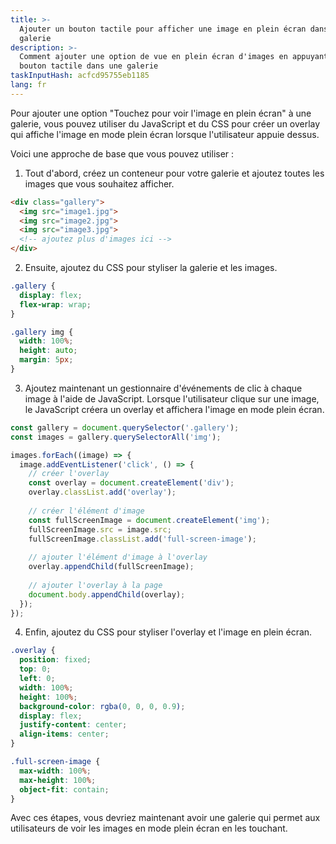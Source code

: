 ```yaml
---
title: >-
  Ajouter un bouton tactile pour afficher une image en plein écran dans une
  galerie
description: >-
  Comment ajouter une option de vue en plein écran d'images en appuyant sur un
  bouton tactile dans une galerie
taskInputHash: acfcd95755eb1185
lang: fr
---
```

Pour ajouter une option "Touchez pour voir l'image en plein écran" à une galerie, vous pouvez utiliser du JavaScript et du CSS pour créer un overlay qui affiche l'image en mode plein écran lorsque l'utilisateur appuie dessus.

Voici une approche de base que vous pouvez utiliser :
1. Tout d'abord, créez un conteneur pour votre galerie et ajoutez toutes les images que vous souhaitez afficher.

```html
<div class="gallery">
  <img src="image1.jpg">
  <img src="image2.jpg">
  <img src="image3.jpg">
  <!-- ajoutez plus d'images ici -->
</div>
```


2. Ensuite, ajoutez du CSS pour styliser la galerie et les images.

```css
.gallery {
  display: flex;
  flex-wrap: wrap;
}

.gallery img {
  width: 100%;
  height: auto;
  margin: 5px;
}
```


3. Ajoutez maintenant un gestionnaire d'événements de clic à chaque image à l'aide de JavaScript. Lorsque l'utilisateur clique sur une image, le JavaScript créera un overlay et affichera l'image en mode plein écran.

```javascript
const gallery = document.querySelector('.gallery');
const images = gallery.querySelectorAll('img');

images.forEach((image) => {
  image.addEventListener('click', () => {
    // créer l'overlay
    const overlay = document.createElement('div');
    overlay.classList.add('overlay');
    
    // créer l'élément d'image 
    const fullScreenImage = document.createElement('img');
    fullScreenImage.src = image.src;
    fullScreenImage.classList.add('full-screen-image');
    
    // ajouter l'élément d'image à l'overlay
    overlay.appendChild(fullScreenImage);
    
    // ajouter l'overlay à la page
    document.body.appendChild(overlay);
  });
});
```


4. Enfin, ajoutez du CSS pour styliser l'overlay et l'image en plein écran.

```css
.overlay {
  position: fixed;
  top: 0;
  left: 0;
  width: 100%;
  height: 100%;
  background-color: rgba(0, 0, 0, 0.9);
  display: flex;
  justify-content: center;
  align-items: center;
}

.full-screen-image {
  max-width: 100%;
  max-height: 100%;
  object-fit: contain;
}
```



Avec ces étapes, vous devriez maintenant avoir une galerie qui permet aux utilisateurs de voir les images en mode plein écran en les touchant.
